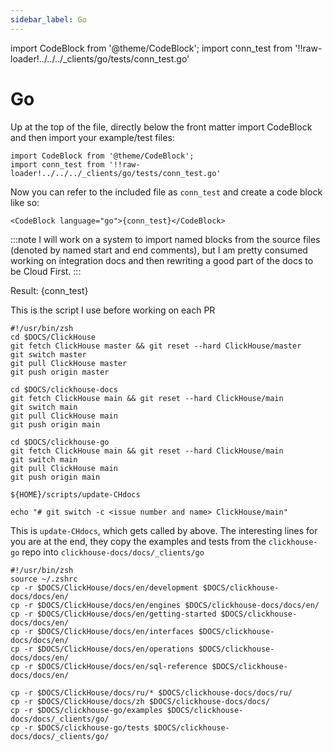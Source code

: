 ```yaml
---
sidebar_label: Go
---
```

import CodeBlock from '@theme/CodeBlock';
import conn_test from '!!raw-loader!../../../_clients/go/tests/conn_test.go'


# Go

Up at the top of the file, directly below the front matter import CodeBlock and then import your example/test files:
```
import CodeBlock from '@theme/CodeBlock';
import conn_test from '!!raw-loader!../../../_clients/go/tests/conn_test.go'
```

Now you can refer to the included file as `conn_test` and create a code block
like so:
```
<CodeBlock language="go">{conn_test}</CodeBlock>
```

:::note
I will work on a system to import named blocks from the source files 
(denoted by named start and end comments), but I am pretty consumed working on integration docs and then rewriting a good part of the docs to be Cloud First.
:::

Result:
<CodeBlock language="go">{conn_test}</CodeBlock>

This is the script I use before working on each PR
```
#!/usr/bin/zsh
cd $DOCS/ClickHouse
git fetch ClickHouse master && git reset --hard ClickHouse/master
git switch master
git pull ClickHouse master
git push origin master

cd $DOCS/clickhouse-docs
git fetch ClickHouse main && git reset --hard ClickHouse/main
git switch main
git pull ClickHouse main
git push origin main

cd $DOCS/clickhouse-go
git fetch ClickHouse main && git reset --hard ClickHouse/main
git switch main
git pull ClickHouse main
git push origin main

${HOME}/scripts/update-CHdocs

echo "# git switch -c <issue number and name> ClickHouse/main"
```

This is `update-CHdocs`, which gets called by above.  The interesting lines 
for you are at the end, they copy the examples and tests from the `clickhouse-go` repo into `clickhouse-docs/docs/_clients/go`

```
#!/usr/bin/zsh
source ~/.zshrc
cp -r $DOCS/ClickHouse/docs/en/development $DOCS/clickhouse-docs/docs/en/
cp -r $DOCS/ClickHouse/docs/en/engines $DOCS/clickhouse-docs/docs/en/
cp -r $DOCS/ClickHouse/docs/en/getting-started $DOCS/clickhouse-docs/docs/en/
cp -r $DOCS/ClickHouse/docs/en/interfaces $DOCS/clickhouse-docs/docs/en/
cp -r $DOCS/ClickHouse/docs/en/operations $DOCS/clickhouse-docs/docs/en/
cp -r $DOCS/ClickHouse/docs/en/sql-reference $DOCS/clickhouse-docs/docs/en/

cp -r $DOCS/ClickHouse/docs/ru/* $DOCS/clickhouse-docs/docs/ru/
cp -r $DOCS/ClickHouse/docs/zh $DOCS/clickhouse-docs/docs/
cp -r $DOCS/clickhouse-go/examples $DOCS/clickhouse-docs/docs/_clients/go/
cp -r $DOCS/clickhouse-go/tests $DOCS/clickhouse-docs/docs/_clients/go/
```


